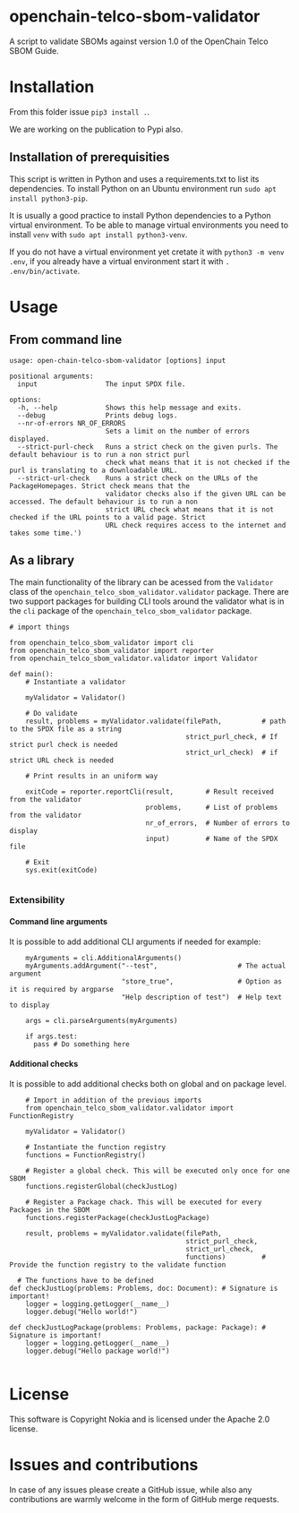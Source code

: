 # openchain-telco-sbom-validator

A script to validate SBOMs against version 1.0 of the OpenChain Telco SBOM Guide.

# Installation 

From this folder issue `pip3 install .`.

We are working on the publication to Pypi also. 

## Installation of prerequisities

This script is written in Python and uses a requirements.txt to list its dependencies. To install Python on an Ubuntu
environment run `sudo apt install python3-pip`.

It is usually a good practice to install Python dependencies to a Python virtual environment. To be able to manage
virtual environments you need to install `venv` with `sudo apt install python3-venv`.

If you do not have a virtual environment yet cretate it with `python3 -m venv .env`, if you already have a virtual environment start it with `. .env/bin/activate`.


# Usage

## From command line

```
usage: open-chain-telco-sbom-validator [options] input

positional arguments:
  input                 The input SPDX file.

options:
  -h, --help            Shows this help message and exits.
  --debug               Prints debug logs.
  --nr-of-errors NR_OF_ERRORS
                        Sets a limit on the number of errors displayed.
  --strict-purl-check   Runs a strict check on the given purls. The default behaviour is to run a non strict purl
                        check what means that it is not checked if the purl is translating to a downloadable URL.
  --strict-url-check    Runs a strict check on the URLs of the PackageHomepages. Strict check means that the
                        validator checks also if the given URL can be accessed. The default behaviour is to run a non
                        strict URL check what means that it is not checked if the URL points to a valid page. Strict
                        URL check requires access to the internet and takes some time.')
```

## As a library

The main functionality of the library can be acessed from the `Validator` class of the
`openchain_telco_sbom_validator.validator` package. There are two support packages for building CLI tools around the
validator what is in the `cli` package of the `openchain_telco_sbom_validator` package.

```
# import things

from openchain_telco_sbom_validator import cli
from openchain_telco_sbom_validator import reporter
from openchain_telco_sbom_validator.validator import Validator

def main():
    # Instantiate a validator
    
    myValidator = Validator()
    
    # Do validate
    result, problems = myValidator.validate(filePath,          # path to the SPDX file as a string
                                            strict_purl_check, # If strict purl check is needed
                                            strict_url_check)  # if strict URL check is needed

    # Print results in an uniform way

    exitCode = reporter.reportCli(result,        # Result received from the validator
                                  problems,      # List of problems from the validator
                                  nr_of_errors,  # Number of errors to display
                                  input)         # Name of the SPDX file

    # Exit
    sys.exit(exitCode)


```

### Extensibility

#### Command line arguments

It is possible to add additional CLI arguments if needed for example:

```
    myArguments = cli.AdditionalArguments()
    myArguments.addArgument("--test",                    # The actual argument
                            "store_true",                # Option as it is required by argparse
                            "Help description of test")  # Help text to display

    args = cli.parseArguments(myArguments)

    if args.test:
      pass # Do something here
```

#### Additional checks

It is possible to add additional checks both on global and on package level. 

```
    # Import in addition of the previous imports
    from openchain_telco_sbom_validator.validator import FunctionRegistry

    myValidator = Validator()

    # Instantiate the function registry
    functions = FunctionRegistry()

    # Register a global check. This will be executed only once for one SBOM
    functions.registerGlobal(checkJustLog)

    # Register a Package chack. This will be executed for every Packages in the SBOM
    functions.registerPackage(checkJustLogPackage)

    result, problems = myValidator.validate(filePath,
                                            strict_purl_check,
                                            strict_url_check,
                                            functions)         # Provide the function registry to the validate function

  # The functions have to be defined
def checkJustLog(problems: Problems, doc: Document): # Signature is important!
    logger = logging.getLogger(__name__)
    logger.debug("Hello world!")

def checkJustLogPackage(problems: Problems, package: Package): # Signature is important!
    logger = logging.getLogger(__name__)
    logger.debug("Hello package world!")


```

# License

This software is Copyright Nokia and is licensed under the Apache 2.0 license.

# Issues and contributions

In case of any issues please create a GitHub issue, while also any contributions are warmly welcome in the form of
GitHub merge requests.
